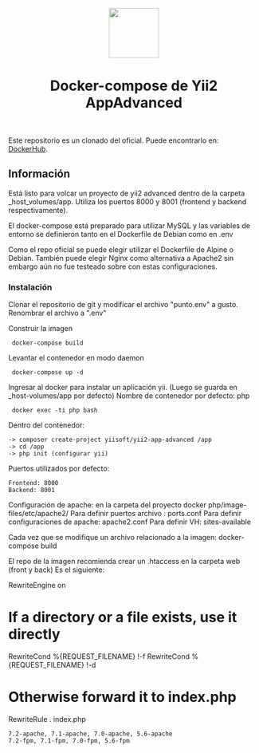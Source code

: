 <p align="center">
    <a href="https://www.docker.com/" target="_blank">
        <img src="https://www.docker.com/sites/default/files/mono_vertical_large.png" height="100px">
    </a>
    <h1 align="center">Docker-compose de Yii2 AppAdvanced </h1>
    <br>
</p>


Este repositorio es un clonado del oficial. Puede encontrarlo en: [DockerHub](https://hub.docker.com/r/yiisoftware/yii2-php/). 
## Información

Está listo para volcar un proyecto de yii2 advanced dentro de la carpeta _host_volumes/app. 
Utiliza los puertos 8000 y 8001 (frontend y backend respectivamente).

El docker-compose está preparado para utilizar MySQL y las variables de entorno se definieron tanto en el Dockerfile de Debian como en .env

Como el repo oficial se puede elegir utilizar el Dockerfile de Alpine o Debian. También puede elegir Nginx como alternativa a Apache2 sin embargo aún no fue testeado sobre con estas configuraciones.


### Instalación


Clonar el repositorio de git y modificar el archivo "punto.env" a gusto. Renombrar el archivo a ".env"

Construir la imagen
```
 docker-compose build
```

Levantar el contenedor en modo daemon
```
 docker-compose up -d
```

Ingresar al docker para instalar un aplicación yii. 
(Luego se guarda en _host-volumes/app por defecto)
Nombre de contenedor por defecto: php
```
 docker exec -ti php bash 
```

Dentro del contenedor:
```
-> composer create-project yiisoft/yii2-app-advanced /app
-> cd /app
-> php init (configurar yii)
```
Puertos utilizados por defecto: 
```
Frontend: 8000
Backend: 8001

```
Configuración de apache:
en la carpeta del proyecto docker php/image-files/etc/apache2/
Para definir puertos archivo : ports.conf
Para definir configuraciones de apache: apache2.conf
Para definir VH: sites-available

Cada vez que se modifique un archivo relacionado a la imagen:
docker-compose build

El repo de la imagen recomienda crear un .htaccess en la carpeta web (front y back)
Es el siguiente:

RewriteEngine on
# If a directory or a file exists, use it directly
RewriteCond %{REQUEST_FILENAME} !-f
RewriteCond %{REQUEST_FILENAME} !-d
# Otherwise forward it to index.php
RewriteRule . index.php

```
7.2-apache, 7.1-apache, 7.0-apache, 5.6-apache
7.2-fpm, 7.1-fpm, 7.0-fpm, 5.6-fpm
```

